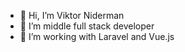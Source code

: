 - 👋 Hi, I’m Viktor Niderman
- 👀 I’m middle full stack developer
- 🌱 I’m working with Laravel and Vue.js
